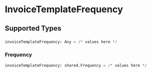 # InvoiceTemplateFrequency


## Supported Types

### 

```python
invoiceTemplateFrequency: Any = /* values here */
```

### Frequency

```python
invoiceTemplateFrequency: shared.Frequency = /* values here */
```

